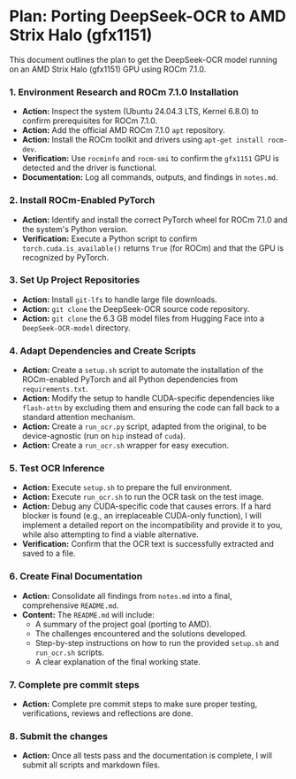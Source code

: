 # Plan: Porting DeepSeek-OCR to AMD Strix Halo (gfx1151)

This document outlines the plan to get the DeepSeek-OCR model running on an AMD Strix Halo (gfx1151) GPU using ROCm 7.1.0.

### 1. Environment Research and ROCm 7.1.0 Installation
*   **Action:** Inspect the system (Ubuntu 24.04.3 LTS, Kernel 6.8.0) to confirm prerequisites for ROCm 7.1.0.
*   **Action:** Add the official AMD ROCm 7.1.0 `apt` repository.
*   **Action:** Install the ROCm toolkit and drivers using `apt-get install rocm-dev`.
*   **Verification:** Use `rocminfo` and `rocm-smi` to confirm the `gfx1151` GPU is detected and the driver is functional.
*   **Documentation:** Log all commands, outputs, and findings in `notes.md`.

### 2. Install ROCm-Enabled PyTorch
*   **Action:** Identify and install the correct PyTorch wheel for ROCm 7.1.0 and the system's Python version.
*   **Verification:** Execute a Python script to confirm `torch.cuda.is_available()` returns `True` (for ROCm) and that the GPU is recognized by PyTorch.

### 3. Set Up Project Repositories
*   **Action:** Install `git-lfs` to handle large file downloads.
*   **Action:** `git clone` the DeepSeek-OCR source code repository.
*   **Action:** `git clone` the 6.3 GB model files from Hugging Face into a `DeepSeek-OCR-model` directory.

### 4. Adapt Dependencies and Create Scripts
*   **Action:** Create a `setup.sh` script to automate the installation of the ROCm-enabled PyTorch and all Python dependencies from `requirements.txt`.
*   **Action:** Modify the setup to handle CUDA-specific dependencies like `flash-attn` by excluding them and ensuring the code can fall back to a standard attention mechanism.
*   **Action:** Create a `run_ocr.py` script, adapted from the original, to be device-agnostic (run on `hip` instead of `cuda`).
*   **Action:** Create a `run_ocr.sh` wrapper for easy execution.

### 5. Test OCR Inference
*   **Action:** Execute `setup.sh` to prepare the full environment.
*   **Action:** Execute `run_ocr.sh` to run the OCR task on the test image.
*   **Action:** Debug any CUDA-specific code that causes errors. If a hard blocker is found (e.g., an irreplaceable CUDA-only function), I will implement a detailed report on the incompatibility and provide it to you, while also attempting to find a viable alternative.
*   **Verification:** Confirm that the OCR text is successfully extracted and saved to a file.

### 6. Create Final Documentation
*   **Action:** Consolidate all findings from `notes.md` into a final, comprehensive `README.md`.
*   **Content:** The `README.md` will include:
    *   A summary of the project goal (porting to AMD).
    *   The challenges encountered and the solutions developed.
    *   Step-by-step instructions on how to run the provided `setup.sh` and `run_ocr.sh` scripts.
    *   A clear explanation of the final working state.

### 7. Complete pre commit steps
*   **Action:** Complete pre commit steps to make sure proper testing, verifications, reviews and reflections are done.

### 8. Submit the changes
*   **Action:** Once all tests pass and the documentation is complete, I will submit all scripts and markdown files.
